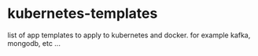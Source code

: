 # kubernetes-templates
list of app templates to apply to kubernetes and docker. for example kafka, mongodb, etc ...

